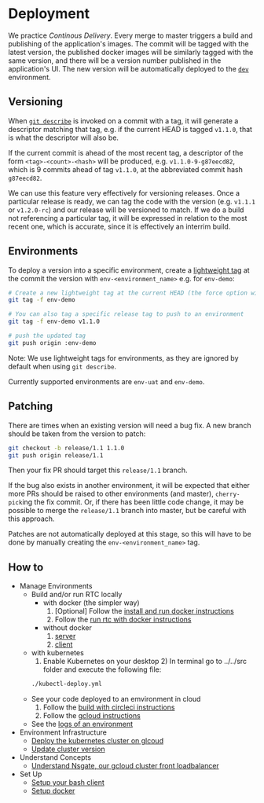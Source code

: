 # Deployment

We practice _Continous Delivery_. Every merge to master triggers a build and publishing of the application's images.
The commit will be tagged with the latest version, the published docker images will be similarly tagged with the same version, and there will  be a version number published in the application's UI. The new version will be automatically deployed to the [`dev`](https://web-dev.adaptivecluster.com/) environment.

## Versioning

When [`git describe`](https://git-scm.com/docs/git-describe) is invoked on a commit with a tag, it will generate a descriptor matching that tag, e.g. if the current HEAD is tagged `v1.1.0`, that is what the descriptor will also be.

If the current commit is ahead of the most recent tag, a descriptor of the form `<tag>-<count>-<hash>` will be produced, e.g. `v1.1.0-9-g87eecd82`, which is 9 commits ahead of tag `v1.1.0`, at the abbreviated commit hash `g87eecd82`.

We can use this feature very effectively for versioning releases. Once a particular release is ready, we can tag
the code with the version (e.g. `v1.1.1` or `v1.2.0-rc`) and our release will be versioned to match. If we do a build not referencing a particular tag, it will be expressed in relation to the most recent one, which is accurate, since it is effectively an interrim build.

## Environments

To deploy a version into a specific environment, create a [lightweight tag](https://git-scm.com/book/en/v2/Git-Basics-Tagging) at the commit the version with `env-<environment_name>` e.g. for `env-demo`:

```bash
# Create a new lightweight tag at the current HEAD (the force option will overwrite the tag if it exists)
git tag -f env-demo

# You can also tag a specific release tag to push to an environment 
git tag -f env-demo v1.1.0

# push the updated tag
git push origin :env-demo
```

Note: We use lightweight tags for environments, as they are ignored by default when using `git describe`.

Currently supported environments are `env-uat` and `env-demo`.

## Patching

There are times when an existing version will need a bug fix.
A new branch should be taken from the version to patch:

```bash
git checkout -b release/1.1 1.1.0
git push origin release/1.1
```

Then your fix PR should target this `release/1.1` branch.

If the bug also exists in another environment, it will be expected that either more PRs should be raised to other environments (and master), `cherry-pick`ing the fix commit. Or, if there has been little code change, it may be possible to merge the `release/1.1` branch into master, but be careful with this approach.

Patches are not automatically deployed at this stage, so this will have to be done by manually creating the `env-<environment_name>` tag.

## How to
- Manage Environments
    - Build and/or run RTC locally
        - with docker (the simpler way)
            1) [Optional] Follow the [install and run docker instructions](./docker-setup.md)
            1) Follow the [run rtc with docker instructions](./run-rtc-with-docker.md)
        - without docker
            1) [server](../server.md)
            2) [client](../client.md)
	- with kubernetes
	    1) Enable Kubernetes on your desktop
            2) In terminal go to ../../src folder and execute the following file:
		```bash
		./kubectl-deploy.yml
		```
    - See your code deployed to an emvironment in cloud
        1) Follow the [build with circleci instructions](./circleci.md)
        2) Follow the [gcloud instructions](./gcloud.md)
    - See the [logs of an environment](./logs.md)
- Environment Infrastructure
    - [Deploy the kubernetes cluster on glcoud](./gcloud.md#Deploy-a-kubernetes-cluster-on-gcloud)
    - [Update cluster version](./gcloud.md#Update-cluster-instance-version)
- Understand Concepts
    - [Understand Nsgate, our gcloud cluster front loadbalancer](./nsgate.md)
- Set Up
    - [Setup your bash client](./bash-setup.md)
    - [Setup docker](./docker-setup.md)
